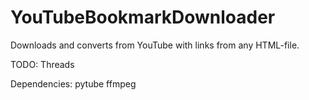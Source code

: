 # YouTubeBookmarkDownloader
Downloads and converts from YouTube with links from any HTML-file.

TODO:
    Threads

Dependencies:
    pytube
    ffmpeg